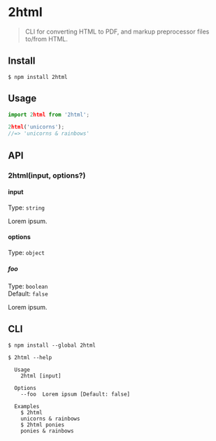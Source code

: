 # 2html

> CLI for converting HTML to PDF, and markup preprocessor files to/from HTML.

## Install

```
$ npm install 2html
```

## Usage

```js
import 2html from '2html';

2html('unicorns');
//=> 'unicorns & rainbows'
```

## API

### 2html(input, options?)

#### input

Type: `string`

Lorem ipsum.

#### options

Type: `object`

##### foo

Type: `boolean`\
Default: `false`

Lorem ipsum.

## CLI

```
$ npm install --global 2html
```

```
$ 2html --help

  Usage
    2html [input]

  Options
    --foo  Lorem ipsum [Default: false]

  Examples
    $ 2html
    unicorns & rainbows
    $ 2html ponies
    ponies & rainbows
```
